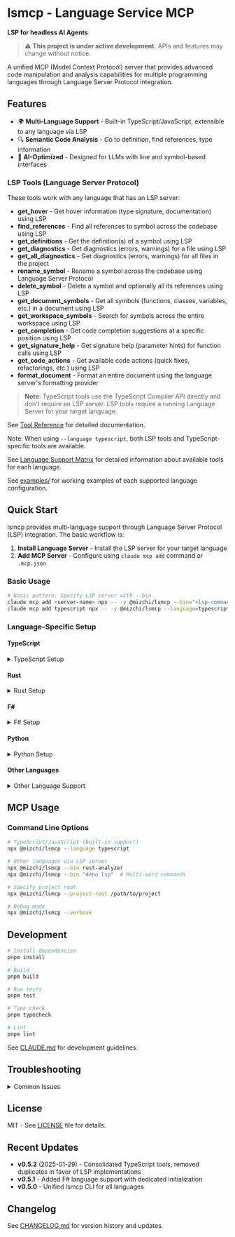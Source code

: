 # lsmcp - Language Service MCP

**LSP for headless AI Agents**

> ⚠️ **This project is under active development.** APIs and features may change without notice.

A unified MCP (Model Context Protocol) server that provides advanced code manipulation and analysis capabilities for multiple programming languages through Language Server Protocol integration.

## Features

- 🌍 **Multi-Language Support** - Built-in TypeScript/JavaScript, extensible to any language via LSP
- 🔍 **Semantic Code Analysis** - Go to definition, find references, type information
- 🤖 **AI-Optimized** - Designed for LLMs with line and symbol-based interfaces

### LSP Tools (Language Server Protocol)

These tools work with any language that has an LSP server:

- **get_hover** - Get hover information (type signature, documentation) using LSP
- **find_references** - Find all references to symbol across the codebase using LSP
- **get_definitions** - Get the definition(s) of a symbol using LSP
- **get_diagnostics** - Get diagnostics (errors, warnings) for a file using LSP
- **get_all_diagnostics** - Get diagnostics (errors, warnings) for all files in the project
- **rename_symbol** - Rename a symbol across the codebase using Language Server Protocol
- **delete_symbol** - Delete a symbol and optionally all its references using LSP
- **get_document_symbols** - Get all symbols (functions, classes, variables, etc.) in a document using LSP
- **get_workspace_symbols** - Search for symbols across the entire workspace using LSP
- **get_completion** - Get code completion suggestions at a specific position using LSP
- **get_signature_help** - Get signature help (parameter hints) for function calls using LSP
- **get_code_actions** - Get available code actions (quick fixes, refactorings, etc.) using LSP
- **format_document** - Format an entire document using the language server's formatting provider

> **Note**: TypeScript tools use the TypeScript Compiler API directly and don't require an LSP server. LSP tools require a running Language Server for your target language.

See [Tool Reference](docs/TOOL_REFERENCE.md) for detailed documentation.

Note: When using `--language typescript`, both LSP tools and TypeScript-specific tools are available.

See [Language Support Matrix](docs/LANGUAGE_SUPPORT_MATRIX.md) for detailed information about available tools for each language.

See [examples/](examples/) for working examples of each supported language configuration.

## Quick Start

lsmcp provides multi-language support through Language Server Protocol (LSP) integration. The basic workflow is:

1. **Install Language Server** - Install the LSP server for your target language
2. **Add MCP Server** - Configure using `claude mcp add` command or `.mcp.json`

### Basic Usage

```bash
# Basic pattern: Specify LSP server with --bin
claude mcp add <server-name> npx -- -y @mizchi/lsmcp --bin="<lsp-command>"
claude mcp add typescript npx -- -y @mizchi/lsmcp --language=typescript
```

### Language-Specific Setup

#### TypeScript

<details>
<summary>TypeScript Setup</summary>

```bash
# with typeScript-language-server (stable)
npm add -D typescript typescript-language-server
# Recommended: use tsgo for full functionality
claude mcp add typescript npx -- -y @mizchi/lsmcp --language=typescript --bin="npx tsgo --lsp --stdio"

# with @typescript/native-preview (experimental, fast)
npm add -D @typescript/native-preview
claude mcp add typescript npx -- -y @mizchi/lsmcp --language=typescirpt --bin="npx tsgo"
```

Manual Configuration (.mcp.json)

```json
{
  "mcpServers": {
    "typescript": {
      "command": "npx",
      "args": [
        "-y",
        "@mizchi/lsmcp",
        "--language",
        "typescript",
        "--bin",
        "npx tsgo --lsp --stdio"
      ]
    }
  }
}
```

</details>

#### Rust

<details>
<summary>Rust Setup</summary>

```bash
rustup component add rust-analyzer
claude mcp add rust npx -- -y @mizchi/lsmcp --bin="rust-analyzer"
```

Manual Configuration (.mcp.json)

```json
{
  "mcpServers": {
    "rust": {
      "command": "npx",
      "args": ["-y", "@mizchi/lsmcp", "--bin", "rust-analyzer"]
    }
  }
}
```

See [examples/rust-project/](examples/rust-project/) for a complete example.

</details>

#### F#

<details>
<summary>F# Setup</summary>

```bash
dotnet tool install -g fsautocomplete
claude mcp add fsharp npx -- -y @mizchi/lsmcp --language=fsharp --bin="fsautocomplete --adaptive-lsp-server-enabled"
```

Manual Configuration (.mcp.json)

```json
{
  "mcpServers": {
    "fsharp": {
      "command": "npx",
      "args": [
        "-y",
        "@mizchi/lsmcp",
        "--language",
        "fsharp",
        "--bin",
        "fsautocomplete"
      ]
    }
  }
}
```

See [examples/fsharp-project/](examples/fsharp-project/) for a complete example.

</details>

#### Python

<details>
<summary>Python Setup</summary>

```bash
pip install python-lsp-server
claude mcp add python npx -- -y @mizchi/lsmcp --bin="pylsp"
```

Manual Configuration (.mcp.json)

```json
{
  "mcpServers": {
    "python": {
      "command": "npx",
      "args": ["-y", "@mizchi/lsmcp", "--bin", "pylsp"]
    }
  }
}
```

See [examples/python-project/](examples/python-project/) for a complete example.

</details>

#### Other Languages

<details>
<summary>Other Language Support</summary>

lsmcp supports any language with an LSP server. Here are some common configurations:

```bash
# Go
go install golang.org/x/tools/gopls@latest
claude mcp add go npx -- -y @mizchi/lsmcp --bin="gopls"

# C/C++
apt install clangd  # Ubuntu/Debian
brew install llvm   # macOS
claude mcp add cpp npx -- -y @mizchi/lsmcp --bin="clangd"

# Java (download eclipse.jdt.ls from https://download.eclipse.org/jdtls/)
claude mcp add java npx -- -y @mizchi/lsmcp --bin="jdtls"

# Ruby
gem install solargraph
claude mcp add ruby npx -- -y @mizchi/lsmcp --bin="solargraph stdio"
```

</details>

## MCP Usage

### Command Line Options

```bash
# TypeScript/JavaScript (built-in support)
npx @mizchi/lsmcp --language typescript

# Other languages via LSP server
npx @mizchi/lsmcp --bin rust-analyzer
npx @mizchi/lsmcp --bin "deno lsp"  # Multi-word commands

# Specify project root
npx @mizchi/lsmcp --project-root /path/to/project

# Debug mode
npx @mizchi/lsmcp --verbose
```

## Development

```bash
# Install dependencies
pnpm install

# Build
pnpm build

# Run tests
pnpm test

# Type check
pnpm typecheck

# Lint
pnpm lint
```

See [CLAUDE.md](CLAUDE.md) for development guidelines.

## Troubleshooting

<details>
<summary>Common Issues</summary>

### LSP Server Not Found

```
Error: LSP server for typescript not found
```

**Solution**: Install the language server:

```bash
npm add typescript typescript-language-server
```

### Permission Denied

```
Error: Permission denied for tool 'rename_symbol'
```

**Solution**: Update `.claude/settings.json` to allow lsmcp tools.

### Empty Diagnostics

If `get_diagnostics` returns empty results:

1. Ensure the language server is running: `ps aux | grep language-server`
2. Check for tsconfig.json or equivalent config file
3. Try opening the file first with `get_hover`

### Debugging

Enable verbose logging:

```bash
npx @mizchi/lsmcp --verbose
```

Check language server output:

```bash
# Run language server directly
typescript-language-server --stdio
```

</details>

## License

MIT - See [LICENSE](LICENSE) file for details.

## Recent Updates

- **v0.5.2** (2025-01-29) - Consolidated TypeScript tools, removed duplicates in favor of LSP implementations
- **v0.5.1** - Added F# language support with dedicated initialization
- **v0.5.0** - Unified lsmcp CLI for all languages

## Changelog

See [CHANGELOG.md](CHANGELOG.md) for version history and updates.
